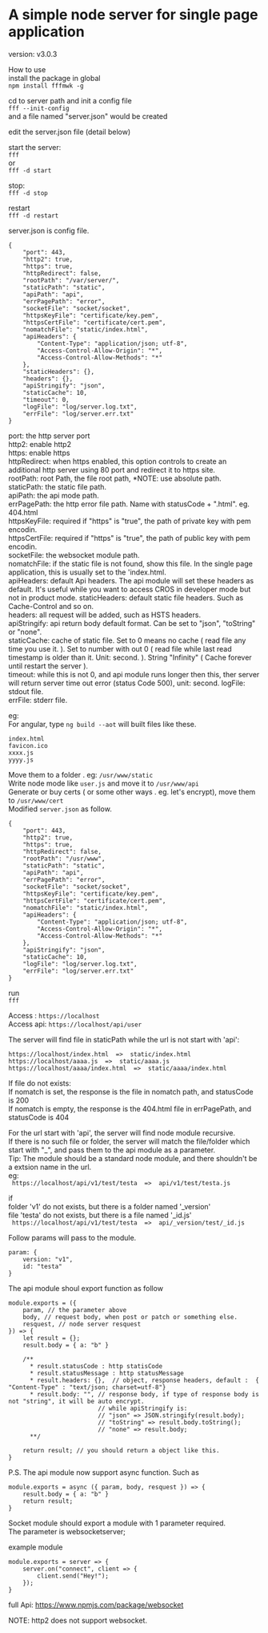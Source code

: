 # A simple node server for single page application #  
version: v3.0.3

How to use   
install the package in global  
`npm install fffmwk -g`  

cd to server path and init a config file  
`fff --init-config`  
and a file named "server.json" would be created

edit the server.json file (detail below)

start the server:  
`fff`  
or  
`fff -d start`  

stop:  
`fff -d stop`  
  
restart  
`fff -d restart`  


  
server.json is config file.  
```  
{
    "port": 443,
    "http2": true,
    "https": true,
    "httpRedirect": false,
    "rootPath": "/var/server/",
    "staticPath": "static",
    "apiPath": "api",
    "errPagePath": "error",
    "socketFile": "socket/socket",
    "httpsKeyFile": "certificate/key.pem",
    "httpsCertFile": "certificate/cert.pem",
    "nomatchFile": "static/index.html",
    "apiHeaders": {
        "Content-Type": "application/json; utf-8",
        "Access-Control-Allow-Origin": "*",
        "Access-Control-Allow-Methods": "*"
    },
    "staticHeaders": {},
    "headers": {},
    "apiStringify": "json",
    "staticCache": 10,
    "timeout": 0,
    "logFile": "log/server.log.txt",
    "errFile": "log/server.err.txt"
} 
```  
  
port: the http server port  
http2: enable http2  
https: enable https  
httpRedirect: when https enabled, this option controls to create an additional http server using 80 port and redirect it to https site.   
rootPath: root Path, the file root path, *NOTE: use absolute path.  
staticPath: the static file path.  
apiPath: the api mode path.  
errPagePath: the http error file path. Name with statusCode + ".html". eg. 404.html  
httpsKeyFile: required if "https" is "true", the path of private key with pem encodin.  
httpsCertFile: required if "https" is "true", the path of public key with pem encodin.  
socketFile: the websocket module path.  
nomatchFile: if the static file is not found, show this file. In the single page application, this is usually set to the 'index.html.  
apiHeaders: default Api headers. The api module will set these headers as default. It's useful while you want to access CROS in developer mode but not in product mode. 
staticHeaders:  default static file headers. Such as Cache-Control and so on.  
headers: all request will be added, such as HSTS headers.  
apiStringify: api return body default format. Can be set to "json", "toString" or "none".  
staticCache: cache of static file. Set to 0 means no cache ( read file any time you use it. ). Set to number with out 0 ( read file while last read timestamp is older than it. Unit: second. ). String "Infinity" ( Cache forever until restart the server ).  
timeout: while this is not 0, and api module runs longer then this, ther server will return server time out error (status Code 500), unit: second.
logFile: stdout file.  
errFile: stderr file.  
  
  
eg:  
For angular, type ` ng build --aot ` will built files like these.   
```  
index.html  
favicon.ico  
xxxx.js  
yyyy.js  
```  
  
Move them to a folder . eg: `/usr/www/static`  
Write node mode like `user.js` and move it to `/usr/www/api`  
Generate or buy certs ( or some other ways . eg. let's encrypt), move them to `/usr/www/cert`  
Modified `server.json` as follow.  
```  
{
    "port": 443,
    "http2": true,
    "https": true,
    "httpRedirect": false,
    "rootPath": "/usr/www",
    "staticPath": "static",
    "apiPath": "api",
    "errPagePath": "error",
    "socketFile": "socket/socket",
    "httpsKeyFile": "certificate/key.pem",
    "httpsCertFile": "certificate/cert.pem",
    "nomatchFile": "static/index.html",
    "apiHeaders": {
        "Content-Type": "application/json; utf-8",
        "Access-Control-Allow-Origin": "*",
        "Access-Control-Allow-Methods": "*"
    },
    "apiStringify": "json",
    "staticCache": 10,
    "logFile": "log/server.log.txt",
    "errFile": "log/server.err.txt"
} 
```  

run  
`fff`

Access : `https://localhost`  
Access api: `https://localhost/api/user`  
   
  
The server will find file in staticPath while the url is not start with 'api':  
```  
https://localhost/index.html  =>  static/index.html  
https://localhost/aaaa.js  =>  static/aaaa.js  
https://localhost/aaaa/index.html  =>  static/aaaa/index.html  
```  
  
If file do not exists:  
    If nomatch is set, the response is the file in nomatch path, and statusCode is 200  
    If nomatch is empty, the response is the 404.html file in errPagePath, and statusCode is 404  

  
For the url start with 'api', the server will find node module recursive.  
If there is no such file or folder, the server will match the file/folder which start with "_", and pass them to the api module as a parameter.  
Tip: The module should be a standard node module, and there shouldn't be a extsion name in the url.  
eg:   
`  https://localhost/api/v1/test/testa  =>  api/v1/test/testa.js  `  
  
if  
    folder 'v1' do not exists, but there is a folder named '_version'  
    file 'testa' do not exists, but there is a file named '_id.js'  
`  https://localhost/api/v1/test/testa  =>  api/_version/test/_id.js  `  
  
Follow params will pass to the module.  
```  
param: {  
    version: "v1",  
    id: "testa"  
}  
```  
  
The api module shoul export function as follow  
```  
module.exports = ({  
    param, // the parameter above  
    body, // request body, when post or patch or something else.  
    resquest, // node server resquest  
}) => {  
    let result = {};
    result.body = { a: "b" }  
  
    /**  
      * result.statusCode : http statisCode  
      * result.statusMessage : http statusMessage  
      * result.headers: {},  // object, response headers, default :  { "Content-Type" : "text/json; charset=utf-8"}  
      * result.body: "", // response body, if type of response body is not "string", it will be auto encrypt. 
                         // while apiStringify is:
                         // "json" => JSON.stringify(result.body);
                         // "toString" => result.body.toString();
                         // "none" => result.body;
      **/  
  
    return result; // you should return a object like this.  
}  
```  
P.S. The api module now support async function. Such as  
  
```  
module.exports = async ({ param, body, resquest }) => {  
    result.body = { a: "b" }  
    return result;  
}  
```  


Socket module should export a module with 1 parameter required.  
The parameter is websocketserver;  

example module 
```
module.exports = server => {
    server.on("connect", client => {
        client.send("Hey!");
    });
}

```
full Api: https://www.npmjs.com/package/websocket

NOTE: http2 does not support websocket.